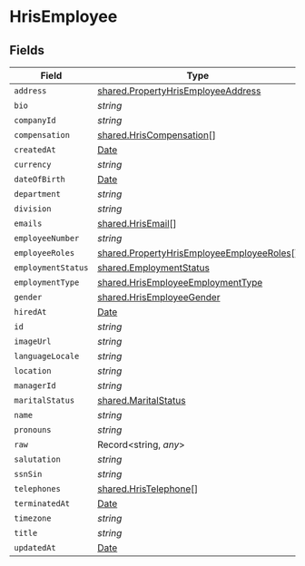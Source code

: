 # HrisEmployee


## Fields

| Field                                                                                                         | Type                                                                                                          | Required                                                                                                      | Description                                                                                                   |
| ------------------------------------------------------------------------------------------------------------- | ------------------------------------------------------------------------------------------------------------- | ------------------------------------------------------------------------------------------------------------- | ------------------------------------------------------------------------------------------------------------- |
| `address`                                                                                                     | [shared.PropertyHrisEmployeeAddress](../../../sdk/models/shared/propertyhrisemployeeaddress.md)               | :heavy_minus_sign:                                                                                            | N/A                                                                                                           |
| `bio`                                                                                                         | *string*                                                                                                      | :heavy_minus_sign:                                                                                            | N/A                                                                                                           |
| `companyId`                                                                                                   | *string*                                                                                                      | :heavy_minus_sign:                                                                                            | N/A                                                                                                           |
| `compensation`                                                                                                | [shared.HrisCompensation](../../../sdk/models/shared/hriscompensation.md)[]                                   | :heavy_minus_sign:                                                                                            | N/A                                                                                                           |
| `createdAt`                                                                                                   | [Date](https://developer.mozilla.org/en-US/docs/Web/JavaScript/Reference/Global_Objects/Date)                 | :heavy_minus_sign:                                                                                            | N/A                                                                                                           |
| `currency`                                                                                                    | *string*                                                                                                      | :heavy_minus_sign:                                                                                            | N/A                                                                                                           |
| `dateOfBirth`                                                                                                 | [Date](https://developer.mozilla.org/en-US/docs/Web/JavaScript/Reference/Global_Objects/Date)                 | :heavy_minus_sign:                                                                                            | N/A                                                                                                           |
| `department`                                                                                                  | *string*                                                                                                      | :heavy_minus_sign:                                                                                            | N/A                                                                                                           |
| `division`                                                                                                    | *string*                                                                                                      | :heavy_minus_sign:                                                                                            | N/A                                                                                                           |
| `emails`                                                                                                      | [shared.HrisEmail](../../../sdk/models/shared/hrisemail.md)[]                                                 | :heavy_minus_sign:                                                                                            | N/A                                                                                                           |
| `employeeNumber`                                                                                              | *string*                                                                                                      | :heavy_minus_sign:                                                                                            | N/A                                                                                                           |
| `employeeRoles`                                                                                               | [shared.PropertyHrisEmployeeEmployeeRoles](../../../sdk/models/shared/propertyhrisemployeeemployeeroles.md)[] | :heavy_minus_sign:                                                                                            | N/A                                                                                                           |
| `employmentStatus`                                                                                            | [shared.EmploymentStatus](../../../sdk/models/shared/employmentstatus.md)                                     | :heavy_minus_sign:                                                                                            | N/A                                                                                                           |
| `employmentType`                                                                                              | [shared.HrisEmployeeEmploymentType](../../../sdk/models/shared/hrisemployeeemploymenttype.md)                 | :heavy_minus_sign:                                                                                            | N/A                                                                                                           |
| `gender`                                                                                                      | [shared.HrisEmployeeGender](../../../sdk/models/shared/hrisemployeegender.md)                                 | :heavy_minus_sign:                                                                                            | N/A                                                                                                           |
| `hiredAt`                                                                                                     | [Date](https://developer.mozilla.org/en-US/docs/Web/JavaScript/Reference/Global_Objects/Date)                 | :heavy_minus_sign:                                                                                            | N/A                                                                                                           |
| `id`                                                                                                          | *string*                                                                                                      | :heavy_minus_sign:                                                                                            | N/A                                                                                                           |
| `imageUrl`                                                                                                    | *string*                                                                                                      | :heavy_minus_sign:                                                                                            | N/A                                                                                                           |
| `languageLocale`                                                                                              | *string*                                                                                                      | :heavy_minus_sign:                                                                                            | N/A                                                                                                           |
| `location`                                                                                                    | *string*                                                                                                      | :heavy_minus_sign:                                                                                            | N/A                                                                                                           |
| `managerId`                                                                                                   | *string*                                                                                                      | :heavy_minus_sign:                                                                                            | N/A                                                                                                           |
| `maritalStatus`                                                                                               | [shared.MaritalStatus](../../../sdk/models/shared/maritalstatus.md)                                           | :heavy_minus_sign:                                                                                            | N/A                                                                                                           |
| `name`                                                                                                        | *string*                                                                                                      | :heavy_minus_sign:                                                                                            | N/A                                                                                                           |
| `pronouns`                                                                                                    | *string*                                                                                                      | :heavy_minus_sign:                                                                                            | N/A                                                                                                           |
| `raw`                                                                                                         | Record<string, *any*>                                                                                         | :heavy_minus_sign:                                                                                            | N/A                                                                                                           |
| `salutation`                                                                                                  | *string*                                                                                                      | :heavy_minus_sign:                                                                                            | N/A                                                                                                           |
| `ssnSin`                                                                                                      | *string*                                                                                                      | :heavy_minus_sign:                                                                                            | N/A                                                                                                           |
| `telephones`                                                                                                  | [shared.HrisTelephone](../../../sdk/models/shared/hristelephone.md)[]                                         | :heavy_minus_sign:                                                                                            | N/A                                                                                                           |
| `terminatedAt`                                                                                                | [Date](https://developer.mozilla.org/en-US/docs/Web/JavaScript/Reference/Global_Objects/Date)                 | :heavy_minus_sign:                                                                                            | N/A                                                                                                           |
| `timezone`                                                                                                    | *string*                                                                                                      | :heavy_minus_sign:                                                                                            | N/A                                                                                                           |
| `title`                                                                                                       | *string*                                                                                                      | :heavy_minus_sign:                                                                                            | N/A                                                                                                           |
| `updatedAt`                                                                                                   | [Date](https://developer.mozilla.org/en-US/docs/Web/JavaScript/Reference/Global_Objects/Date)                 | :heavy_minus_sign:                                                                                            | N/A                                                                                                           |